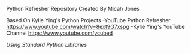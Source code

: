 Python Refresher 
Repository Created By Micah Jones

Based On Kylie Ying's Python Projects
-YouTube Python Refresher 
https://www.youtube.com/watch?v=8ext9G7xspg
-Kylie Ying's YouTube Channel
https://www.youtube.com/ycubed 


*Using Standard Python Libraries*
